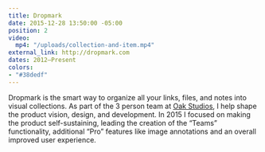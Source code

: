 ```yaml
---
title: Dropmark
date: 2015-12-28 13:50:00 -05:00
position: 2
video:
  mp4: "/uploads/collection-and-item.mp4"
external_link: http://dropmark.com
dates: 2012–Present
colors:
- "#38dedf"
---
```


Dropmark is the smart way to organize all your links, files, and notes into visual collections. As part of the 3 person team at [Oak Studios](http://oak.is), I help shape the product vision, design, and development. In 2015 I focused on making the product self-sustaining, leading the creation of the “Teams” functionality, additional “Pro” features like image annotations and an overall improved user experience.